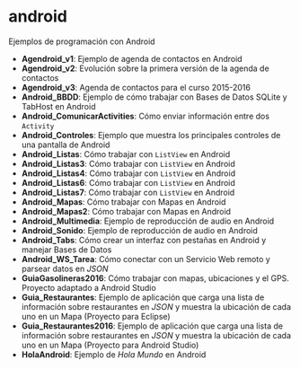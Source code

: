 android
=======

Ejemplos de programación con Android

- **Agendroid_v1**: Ejemplo de agenda de contactos en Android
- **Agendroid_v2**: Evolución sobre la primera versión de la agenda de contactos
- **Agendroid_v3**: Agenda de contactos para el curso 2015-2016
- **Android_BBDD**: Ejemplo de cómo trabajar con Bases de Datos SQLite y TabHost en Android
- **Android_ComunicarActivities**: Cómo enviar información entre dos `Activity`
- **Android_Controles**: Ejemplo que muestra los principales controles de una pantalla de Android
- **Android_Listas**: Cómo trabajar con `ListView` en Android
- **Android_Listas3**: Cómo trabajar con `ListView` en Android
- **Android_Listas4**: Cómo trabajar con `ListView` en Android
- **Android_Listas6**: Cómo trabajar con `ListView` en Android
- **Android_Listas7**: Cómo trabajar con `ListView` en Android
- **Android_Mapas**: Cómo trabajar con Mapas en Android
- **Android_Mapas2**: Cómo trabajar con Mapas en Android
- **Android_Multimedia**: Ejemplo de reproducción de audio en Android
- **Android_Sonido**: Ejemplo de reproducción de audio en Android
- **Android_Tabs**: Cómo crear un interfaz con pestañas en Android y manejar Bases de Datos
- **Android_WS_Tarea**: Cómo conectar con un Servicio Web remoto y parsear datos en _JSON_
- **GuiaGasolineras2016**: Cómo trabajar con mapas, ubicaciones y el GPS. Proyecto adaptado a Android Studio
- **Guia_Restaurantes**: Ejemplo de aplicación que carga una lista de información sobre restaurantes en _JSON_ y muestra la ubicación de
  cada uno en un Mapa (Proyecto para Eclipse)
- **Guia_Restaurantes2016**: Ejemplo de aplicación que carga una lista de información sobre restaurantes en _JSON_ y muestra la ubicación de
  cada uno en un Mapa (Proyecto para Android Studio)
- **HolaAndroid**: Ejemplo de _Hola Mundo_ en Android

